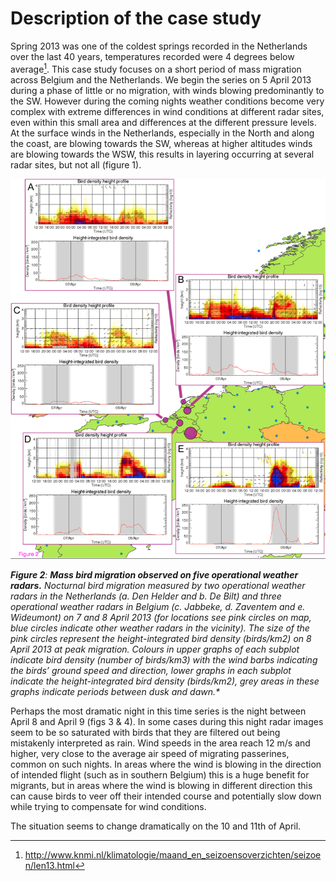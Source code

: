 # Description of the case study

Spring 2013 was one of the coldest springs recorded in the Netherlands over the last 40 years, temperatures recorded were 4 degrees below average[^1]. This case study focuses on a short period of mass migration across Belgium and the Netherlands.  We begin the series on 5 April 2013 during a phase of little or no migration, with winds blowing predominantly to the SW.  However during the coming nights weather conditions become very complex with extreme differences in wind conditions at different radar sites, even within this small area and differences at the different pressure levels. At the surface winds in the Netherlands, especially in the North and along the coast, are blowing towards the SW, whereas at higher altitudes winds are blowing towards the WSW, this results in layering occurring at several radar sites, but not all (figure 1).

[^1]: http://www.knmi.nl/klimatologie/maand_en_seizoensoverzichten/seizoen/len13.html

![figure-1](images/figure-1.png)

_**Figure 2**: **Mass bird migration observed on five operational weather radars.** Nocturnal bird migration measured by two operational weather radars in the Netherlands (a. Den Helder and b. De Bilt) and three operational weather radars in Belgium (c. Jabbeke, d. Zaventem and e. Wideumont) on 7 and 8 April 2013 (for locations see pink circles on map, blue circles indicate other weather radars in the vicinity). The size of the pink circles represent the height-integrated bird density (birds/km2) on 8 April 2013 at peak migration. Colours in upper graphs of each subplot indicate bird density (number of birds/km3) with the wind barbs indicating the birds’ ground speed and direction, lower graphs in each subplot indicate the height-integrated bird density (birds/km2), grey areas in these graphs indicate periods between dusk and dawn.*_

Perhaps the most dramatic night in this time series is the night between April 8 and April 9 (figs 3 & 4). In some cases during this night radar images seem to be so saturated with birds that they are filtered out being mistakenly interpreted as rain. Wind speeds in the area reach 12 m/s and higher, very close to the average air speed of migrating passerines, common on such nights. In areas where the wind is blowing in the direction of intended flight (such as in southern Belgium) this is a huge benefit for migrants, but in areas where the wind is blowing in different direction this can cause birds to veer off their intended course and potentially slow down while trying to compensate for wind conditions.

The situation seems to change dramatically on the 10 and 11th of April.

